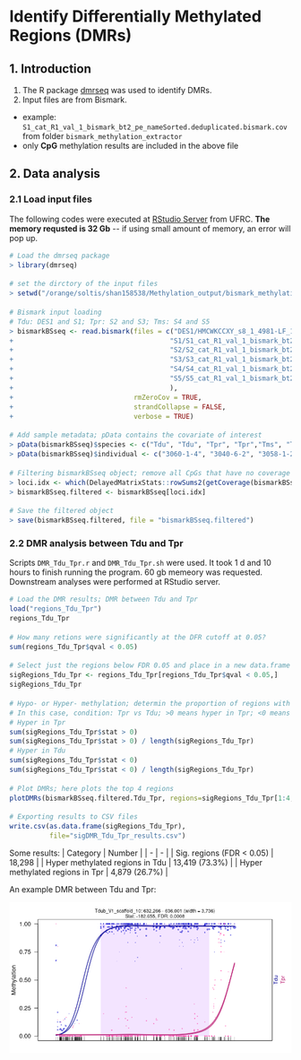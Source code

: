 # Identify Differentially Methylated Regions (DMRs)
## 1. Introduction
1. The R package [dmrseq](https://github.com/kdkorthauer/dmrseq/blob/master/vignettes/dmrseq.Rmd) was used to identify DMRs.
2. Input files are from Bismark.
* example: `S1_cat_R1_val_1_bismark_bt2_pe_nameSorted.deduplicated.bismark.cov` from folder `bismark_methylation_extractor`
* only **CpG** methylation results are included in the above file

## 2. Data analysis
### 2.1 Load input files
The following codes were executed at [RStudio Server](https://help.rc.ufl.edu/doc/RStudio_Server) from UFRC. **The memory requsted is 32 Gb** -- if using small amount of memory, an error will pop up.

```r
# Load the dmrseq package
> library(dmrseq)

# set the dirctory of the input files
> setwd("/orange/soltis/shan158538/Methylation_output/bismark_methylation_extractor")

# Bismark input loading
# Tdu: DES1 and S1; Tpr: S2 and S3; Tms: S4 and S5
> bismarkBSseq <- read.bismark(files = c("DES1/HMCWKCCXY_s8_1_4981-LF_17_SL334590_val_1_bismark_bt2_pe_nameSorted.deduplicated.bismark.cov",
+                                       "S1/S1_cat_R1_val_1_bismark_bt2_pe_nameSorted.deduplicated.bismark.cov",
+                                       "S2/S2_cat_R1_val_1_bismark_bt2_pe_nameSorted.deduplicated.bismark.cov",
+                                       "S3/S3_cat_R1_val_1_bismark_bt2_pe_nameSorted.deduplicated.bismark.cov",
+                                       "S4/S4_cat_R1_val_1_bismark_bt2_pe_nameSorted.deduplicated.bismark.cov",
+                                       "S5/S5_cat_R1_val_1_bismark_bt2_pe_nameSorted.deduplicated.bismark.cov"
+                                       ),
+                              rmZeroCov = TRUE,
+                              strandCollapse = FALSE,
+                              verbose = TRUE)

# Add sample metadata; pData contains the covariate of interest
> pData(bismarkBSseq)$species <- c("Tdu", "Tdu", "Tpr", "Tpr","Tms", "Tms")
> pData(bismarkBSseq)$individual <- c("3060-1-4", "3040-6-2", "3058-1-2", "3058-4-10", "3059-7-7", "3059-21-5")

# Filtering bismarkBSseq object; remove all CpGs that have no coverage in at least one sample
> loci.idx <- which(DelayedMatrixStats::rowSums2(getCoverage(bismarkBSseq, type="Cov")==0) == 0)
> bismarkBSseq.filtered <- bismarkBSseq[loci.idx]

# Save the filtered object
> save(bismarkBSseq.filtered, file = "bismarkBSseq.filtered")
```
### 2.2 DMR analysis between Tdu and Tpr
Scripts `DMR_Tdu_Tpr.r` and `DMR_Tdu_Tpr.sh` were used. It took 1 d and 10 hours to finish running the program. 60 gb memeory was requested. Downstream analyses were performed at RStudio server.
```r
# Load the DMR results; DMR between Tdu and Tpr
load("regions_Tdu_Tpr")
regions_Tdu_Tpr

# How many retions were significantly at the DFR cutoff at 0.05?
sum(regions_Tdu_Tpr$qval < 0.05)

# Select just the regions below FDR 0.05 and place in a new data.frame
sigRegions_Tdu_Tpr <- regions_Tdu_Tpr[regions_Tdu_Tpr$qval < 0.05,]
sigRegions_Tdu_Tpr

# Hypo- or Hyper- methylation; determin the proportion of regions with hyper- or hypo-metylation
# In this case, condition: Tpr vs Tdu; >0 means hyper in Tpr; <0 means hyper is Tdu
# Hyper in Tpr
sum(sigRegions_Tdu_Tpr$stat > 0)
sum(sigRegions_Tdu_Tpr$stat > 0) / length(sigRegions_Tdu_Tpr)
# Hyper in Tdu
sum(sigRegions_Tdu_Tpr$stat < 0)
sum(sigRegions_Tdu_Tpr$stat < 0) / length(sigRegions_Tdu_Tpr)

# Plot DMRs; here plots the top 4 regions
plotDMRs(bismarkBSseq.filtered.Tdu_Tpr, regions=sigRegions_Tdu_Tpr[1:4,], testCovariate="species")

# Exporting results to CSV files
write.csv(as.data.frame(sigRegions_Tdu_Tpr), 
          file="sigDMR_Tdu_Tpr_results.csv")
```
Some results:
| Category | Number |
| - | - |
| Sig. regions (FDR < 0.05) | 18,298 |
| Hyper methylated regions in Tdu | 13,419 (73.3%) |
| Hyper methylated regions in Tpr | 4,879 (26.7%) |

An example DMR between Tdu and Tpr:

![DMR_Tdu_Tpr](https://github.com/GatorShan/Tragopogon-Methylation-Project/blob/master/DMR_analysis/Images/4e1ad561-1a81-4855-a738-d6326a598b80.png)



